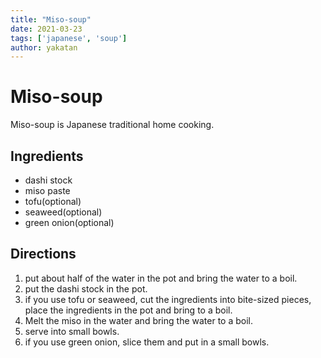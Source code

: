 ```yaml
---
title: "Miso-soup"
date: 2021-03-23
tags: ['japanese', 'soup']
author: yakatan
---
```


# Miso-soup

Miso-soup is Japanese traditional home cooking.

## Ingredients

- dashi stock
- miso paste
- tofu(optional)
- seaweed(optional)
- green onion(optional)

## Directions

1. put about half of the water in the pot and bring the water to a boil.
2. put the dashi stock in the pot.
3. if you use tofu or seaweed, cut the ingredients into bite-sized pieces, place the ingredients in the pot and bring to a boil.
4. Melt the miso in the water and bring the water to a boil.
6. serve into small bowls.
7. if you use green onion, slice them and put in a small bowls.
